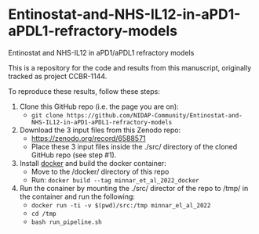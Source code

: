 # Entinostat-and-NHS-IL12-in-aPD1-aPDL1-refractory-models
Entinostat and NHS-IL12 in aPD1/aPDL1 refractory models

This is a repository for the code and results from this manuscript, originally tracked as project CCBR-1144.

To reproduce these results, follow these steps:

  1.  Clone this GitHub repo (i.e. the page you are on):
      * ```git clone https://github.com/NIDAP-Community/Entinostat-and-NHS-IL12-in-aPD1-aPDL1-refractory-models```
  2.  Download the 3 input files from this Zenodo repo:
      * https://zenodo.org/record/6588571
      * Place these 3 input files inside the ./src/ directory of the cloned GitHub repo (see step #1). 
  3.  Install [docker](https://docs.docker.com/get-docker/) and build the docker container:
      * Move to the /docker/ directory of this repo
      * Run: ```docker build --tag minnar_et_al_2022_docker```
  4.  Run the conainer by mounting the ./src/ director of the repo to /tmp/ in the container and run the following:
      * ```docker run -ti -v $(pwd)/src:/tmp minnar_el_al_2022```
      * ```cd /tmp```
      * ```bash run_pipeline.sh```
